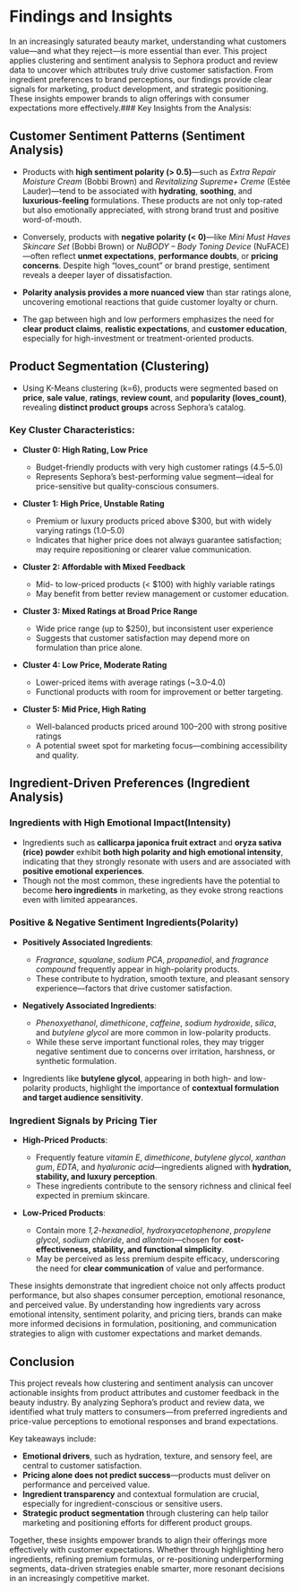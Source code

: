 #  Findings and Insights

In an increasingly saturated beauty market, understanding what customers value—and what they reject—is more essential than ever. This project applies clustering and sentiment analysis to Sephora product and review data to uncover which attributes truly drive customer satisfaction. From ingredient preferences to brand perceptions, our findings provide clear signals for marketing, product development, and strategic positioning. These insights empower brands to align offerings with consumer expectations more effectively.###  Key Insights from the Analysis:

## Customer Sentiment Patterns (Sentiment Analysis)

- Products with **high sentiment polarity (> 0.5)**—such as *Extra Repair Moisture Cream* (Bobbi Brown) and *Revitalizing Supreme+ Creme* (Estée Lauder)—tend to be associated with **hydrating**, **soothing**, and **luxurious-feeling** formulations. These products are not only top-rated but also emotionally appreciated, with strong brand trust and positive word-of-mouth.

- Conversely, products with **negative polarity (< 0)**—like *Mini Must Haves Skincare Set* (Bobbi Brown) or *NuBODY – Body Toning Device* (NuFACE)—often reflect **unmet expectations**, **performance doubts**, or **pricing concerns**. Despite high “loves_count” or brand prestige, sentiment reveals a deeper layer of dissatisfaction.

- **Polarity analysis provides a more nuanced view** than star ratings alone, uncovering emotional reactions that guide customer loyalty or churn.

- The gap between high and low performers emphasizes the need for **clear product claims**, **realistic expectations**, and **customer education**, especially for high-investment or treatment-oriented products.



## Product Segmentation (Clustering)

- Using K-Means clustering (k=6), products were segmented based on **price**, **sale value**, **ratings**, **review count**, and **popularity (loves_count)**, revealing **distinct product groups** across Sephora’s catalog.

### Key Cluster Characteristics:

- **Cluster 0: High Rating, Low Price**  
  - Budget-friendly products with very high customer ratings (4.5–5.0)  
  - Represents Sephora’s best-performing value segment—ideal for price-sensitive but quality-conscious consumers.

- **Cluster 1: High Price, Unstable Rating**  
  - Premium or luxury products priced above $300, but with widely varying ratings (1.0–5.0)  
  - Indicates that higher price does not always guarantee satisfaction; may require repositioning or clearer value communication.

- **Cluster 2: Affordable with Mixed Feedback**  
  - Mid- to low-priced products (< $100) with highly variable ratings  
  - May benefit from better review management or customer education.

- **Cluster 3: Mixed Ratings at Broad Price Range**  
  - Wide price range (up to $250), but inconsistent user experience  
  - Suggests that customer satisfaction may depend more on formulation than price alone.

- **Cluster 4: Low Price, Moderate Rating**  
  - Lower-priced items with average ratings (~3.0–4.0)  
  - Functional products with room for improvement or better targeting.

- **Cluster 5: Mid Price, High Rating**  
  - Well-balanced products priced around $100–$200 with strong positive ratings  
  - A potential sweet spot for marketing focus—combining accessibility and quality.



## Ingredient-Driven Preferences (Ingredient Analysis)

### Ingredients with High Emotional Impact(Intensity)

  - Ingredients such as **callicarpa japonica fruit extract** and **oryza sativa (rice) powder** exhibit **both high polarity and high emotional intensity**, indicating that they strongly resonate with users and are associated with **positive emotional experiences**.
  - Though not the most common, these ingredients have the potential to become **hero ingredients** in marketing, as they evoke strong reactions even with limited appearances.

### Positive & Negative Sentiment Ingredients(Polarity)

- **Positively Associated Ingredients**:
  - *Fragrance*, *squalane*, *sodium PCA*, *propanediol*, and *fragrance compound* frequently appear in high-polarity products.
  - These contribute to hydration, smooth texture, and pleasant sensory experience—factors that drive customer satisfaction.

- **Negatively Associated Ingredients**:
  - *Phenoxyethanol*, *dimethicone*, *caffeine*, *sodium hydroxide*, *silica*, and *butylene glycol* are more common in low-polarity products.
  - While these serve important functional roles, they may trigger negative sentiment due to concerns over irritation, harshness, or synthetic formulation.

- Ingredients like **butylene glycol**, appearing in both high- and low-polarity products, highlight the importance of **contextual formulation and target audience sensitivity**.

### Ingredient Signals by Pricing Tier

- **High-Priced Products**:
  - Frequently feature *vitamin E*, *dimethicone*, *butylene glycol*, *xanthan gum*, *EDTA*, and *hyaluronic acid*—ingredients aligned with **hydration, stability, and luxury perception**.
  - These ingredients contribute to the sensory richness and clinical feel expected in premium skincare.

- **Low-Priced Products**:
  - Contain more *1,2-hexanediol*, *hydroxyacetophenone*, *propylene glycol*, *sodium chloride*, and *allantoin*—chosen for **cost-effectiveness, stability, and functional simplicity**.
  - May be perceived as less premium despite efficacy, underscoring the need for **clear communication** of value and performance.


 These insights demonstrate that ingredient choice not only affects product performance, but also shapes consumer perception, emotional resonance, and perceived value. By understanding how ingredients vary across emotional intensity, sentiment polarity, and pricing tiers, brands can make more informed decisions in formulation, positioning, and communication strategies to align with customer expectations and market demands.



## Conclusion

This project reveals how clustering and sentiment analysis can uncover actionable insights from product attributes and customer feedback in the beauty industry. By analyzing Sephora’s product and review data, we identified what truly matters to consumers—from preferred ingredients and price-value perceptions to emotional responses and brand expectations.

Key takeaways include:
- **Emotional drivers**, such as hydration, texture, and sensory feel, are central to customer satisfaction.
- **Pricing alone does not predict success**—products must deliver on performance and perceived value.
- **Ingredient transparency** and contextual formulation are crucial, especially for ingredient-conscious or sensitive users.
- **Strategic product segmentation** through clustering can help tailor marketing and positioning efforts for different product groups.

Together, these insights empower brands to align their offerings more effectively with customer expectations. Whether through highlighting hero ingredients, refining premium formulas, or re-positioning underperforming segments, data-driven strategies enable smarter, more resonant decisions in an increasingly competitive market.
